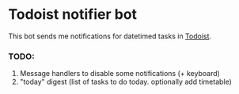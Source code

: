 # Todoist notifier bot

This bot sends me notifications for datetimed tasks in [Todoist](https://todoist.com).

### TODO:
1) Message handlers to disable some notifications (+ keyboard)
2) "today" digest (list of tasks to do today. optionally add timetable)

